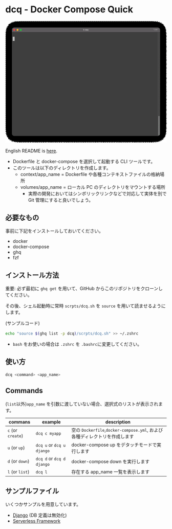 # dcq - Docker Compose Quick

![image](../img/screen.gif)

English README is [here](../README.md).

- Dockerfile と docker-compose を選択して起動する CLI ツールです。
- このツールは以下のディレクトリを作成します。
  - context/app_name = Dockerfile や各種コンテキストファイルの格納場所
  - volumes/app_name = ローカル PC のディレクトリをマウントする場所
    - 実際の開発においてはシンボリックリンクなどで対応して実体を別で Git 管理にすると良いでしょう。

## 必要なもの

事前に下記をインストールしておいてください。

- docker
- docker-compose
- ghq
- fzf

## インストール方法

重要: 必ず最初に `ghq get` を用いて、GitHub からこのリポジトリをクローンしてください。

その後、シェル起動時に常時 `scrpts/dcq.sh` を `source` を用いて読ませるようにします。

(サンプルコード)

```bash
echo "source $(ghq list -p dcq)/scrpts/dcq.sh" >> ~/.zshrc
```

- `bash` をお使いの場合は `.zshrc` を `.bashrc`に変更してください。

## 使い方

```bash
dcq <command> <app_name>
```

## Commands

(`list`以外)`app_name` を引数に渡していない場合、選択式のリストが表示されます。

| commans           | example                   | description                                                                |
| ----------------- | ------------------------- | -------------------------------------------------------------------------- |
| `c` (or `create`) | `dcq c myapp`             | 空の `Dockerfile`,`docker-compose.yml`, および各種ディレクトリを作成します |
| `u` (or `up`)     | `dcq u` or `dcq u django` | docker-compose up をデタッチモードで実行します                             |
| `d` (or `down`)   | `dcq d` or `dcq d django` | docker-compose down を実行します                                           |
| `l` (or `list`)   | `dcq l`                   | 存在する app_name 一覧を表示します                                         |

## サンプルファイル

いくつかサンプルを用意しています。

- [Django](https://docs.djangoproject.com/) (DB 定義は無効化)
- [Serverless Framework](https://www.serverless.com/framework/)
